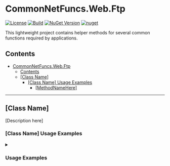 # CommonNetFuncs.Web.Ftp

[![License](https://img.shields.io/github/license/NickScarpitti/common-net-funcs.svg)](http://opensource.org/licenses/MIT)
[![Build](https://github.com/NickScarpitti/common-net-funcs/actions/workflows/dotnet.yml/badge.svg)](https://github.com/NickScarpitti/common-net-funcs/actions/workflows/dotnet.yml)
[![NuGet Version](https://img.shields.io/nuget/v/CommonNetFuncs.Web.Ftp)](https://www.nuget.org/packages/CommonNetFuncs.Web.Ftp/)
[![nuget](https://img.shields.io/nuget/dt/CommonNetFuncs.Web.Ftp)](https://www.nuget.org/packages/CommonNetFuncs.Web.Ftp/)

This lightweight project contains helper methods for several common functions required by applications.

## Contents

- [CommonNetFuncs.Web.Ftp](#commonnetfuncswebftp)
  - [Contents](#contents)
  - [\[Class Name\]](#class-name)
    - [\[Class Name\] Usage Examples](#class-name-usage-examples)
      - [\[MethodNameHere\]](#methodnamehere)

---

## [Class Name]

[Description here]

### [Class Name] Usage Examples

<details>
<summary><h3>Usage Examples</h3></summary>

#### [MethodNameHere]

[Method Description here]

```cs
//Code here
```

</details>
